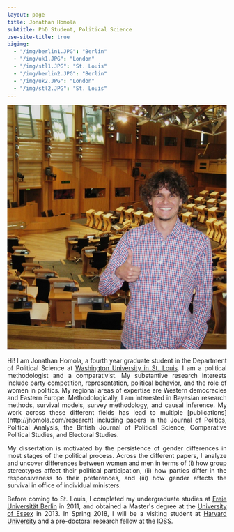 ```yaml
---
layout: page
title: Jonathan Homola
subtitle: PhD Student, Political Science
use-site-title: true
bigimg:
  - "/img/berlin1.JPG": "Berlin"
  - "/img/uk1.JPG": "London"
  - "/img/stl1.JPG": "St. Louis"
  - "/img/berlin2.JPG": "Berlin"
  - "/img/uk2.JPG": "London"
  - "/img/stl2.JPG": "St. Louis"
---
```


<img src="/img/profile.JPG" class="wrap align-right" alt="Jonathan Homola Profile Picture">

<p align="justify">Hi! I am Jonathan Homola, a fourth year graduate student in the Department of Political Science at <a href="http://polisci.wustl.edu/" target="_blank">Washington University in St. Louis</a>. I am a political methodologist and a comparativist. My substantive research interests include party competition, representation, political behavior, and the role of women in politics. My regional areas of expertise are Western democracies and Eastern Europe. Methodologically, I am interested in Bayesian research methods, survival models, survey methodology, and causal inference. My work across these different fields has lead to multiple [publications](http://jhomola.com/research) including papers in the Journal of Politics, Political Analysis, the British Journal of Political Science, Comparative Political Studies, and Electoral Studies.</p>

<p align="justify">My dissertation is motivated by the persistence of gender differences in most stages of the political process. Across the different papers, I analyze and uncover differences between women and men in terms of (i) how group stereotypes affect their political participation, (ii) how parties differ in the responsiveness to their preferences, and (iii) how gender affects the survival in office of individual ministers.</p>

<p align="justify">Before coming to St. Louis, I completed my undergraduate studies at <a href="http://www.polsoz.fu-berlin.de/en/polwiss/index.html" target="_blank">Freie Universität Berlin</a> in 2011, and obtained a Master's degree at the <a href="http://www.essex.ac.uk/government/" target="_blank">University of Essex</a> in 2013. In Spring 2018, I will be a visiting student at <a href="https://gov.harvard.edu/" target="_blank">Harvard University</a> and a pre-doctoral research fellow at the <a href="https://www.iq.harvard.edu/" target="_blank">IQSS</a>.</p>
